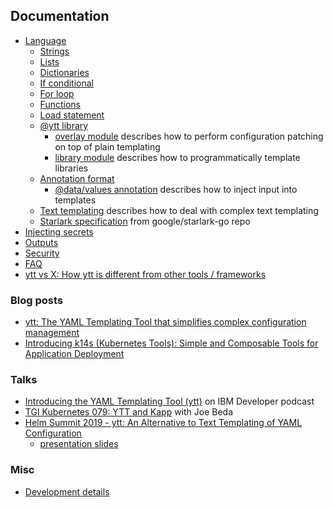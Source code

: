 ## Documentation

- [Language](lang.md)
  - [Strings](lang-ref-string.md)
  - [Lists](lang-ref-list.md)
  - [Dictionaries](lang-ref-dict.md)
  - [If conditional](lang-ref-if.md)
  - [For loop](lang-ref-for.md)
  - [Functions](lang-ref-def.md)
  - [Load statement](lang-ref-load.md)
  - [@ytt library](lang-ref-ytt.md)
    - [overlay module](lang-ref-ytt-overlay.md) describes how to perform configuration patching on top of plain templating
    - [library module](lang-ref-ytt-library.md) describes how to programmatically template libraries
  - [Annotation format](lang-ref-annotation.md)
    - [@data/values annotation](ytt-data-values.md) describes how to inject input into templates
  - [Text templating](ytt-text-templating.md) describes how to deal with complex text templating
  - [Starlark specification](https://github.com/google/starlark-go/blob/master/doc/spec.md#contents) from google/starlark-go repo
- [Injecting secrets](injecting-secrets.md)
- [Outputs](outputs.md)
- [Security](security.md)
- [FAQ](faq.md)
- [ytt vs X: How ytt is different from other tools / frameworks](ytt-vs-x.md)

### Blog posts

- [ytt: The YAML Templating Tool that simplifies complex configuration management](https://developer.ibm.com/blogs/yaml-templating-tool-to-simplify-complex-configuration-management/)
- [Introducing k14s (Kubernetes Tools): Simple and Composable Tools for Application Deployment](https://content.pivotal.io/blog/introducing-k14s-kubernetes-tools-simple-and-composable-tools-for-application-deployment)

### Talks

- [Introducing the YAML Templating Tool (ytt)](https://www.youtube.com/watch?v=KbB5tI_g3bo) on IBM Developer podcast
- [TGI Kubernetes 079: YTT and Kapp](https://www.youtube.com/watch?v=CSglwNTQiYg) with Joe Beda
- [Helm Summit 2019 - ytt: An Alternative to Text Templating of YAML Configuration](https://www.youtube.com/watch?v=7-PqgpkxC7E)
  - [presentation slides](https://github.com/k14s/meetups/blob/master/ytt-2019-sep-helm-summit.pdf)

### Misc

- [Development details](dev.md)
